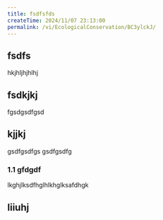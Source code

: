 ```yaml
---
title: fsdfsfds
createTime: 2024/11/07 23:13:00
permalink: /vi/EcologicalConservation/BC3ylckJ/
---
```



## fsdfs
hkjhljhjhlhj
## fsdkjkj

fgsdgsdfgsd

## kjjkj

gsdfgsdfgs
gsdfgsdfg

### 1.1 gfdgdf


lkghjlksdfhglhlkhglksafdhgk

## liiuhj

